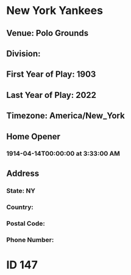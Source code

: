 # New York Yankees
## Venue: Polo Grounds
## Division: 
## First Year of Play: 1903
## Last Year of Play: 2022
## Timezone: America/New_York
## Home Opener
### 1914-04-14T00:00:00 at 3:33:00 AM
## Address
### 
### State: NY
### Country: 
### Postal Code: 
### Phone Number: 
# ID 147